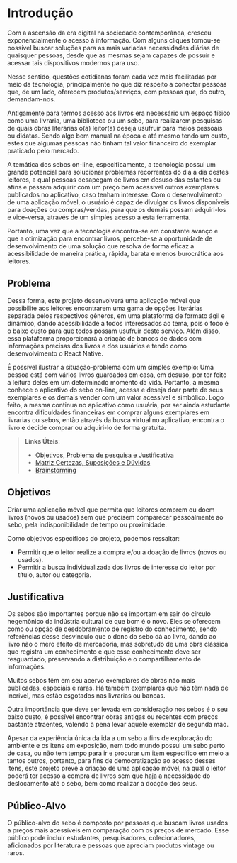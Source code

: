 # Introdução

Com a ascensão da era digital na sociedade contemporânea, cresceu exponencialmente o acesso à informação. Com alguns cliques tornou-se possível buscar soluções para as mais variadas necessidades diárias de quaisquer pessoas, desde que as mesmas sejam capazes de possuir e acessar tais dispositivos modernos para uso.

Nesse sentido, questões cotidianas foram cada vez mais facilitadas por meio da tecnologia, principalmente no que diz respeito a conectar pessoas que, de um lado, oferecem produtos/serviços, com pessoas que, do outro, demandam-nos.

Antigamente para termos acesso aos livros era necessário um espaço físico como uma livraria, uma biblioteca ou um sebo, para realizarem pesquisas de quais obras literárias o(a) leitor(a) deseja usufruir para meios pessoais ou didatas. Sendo algo bem manual na época e até mesmo tendo um custo, estes que algumas pessoas não tinham tal valor financeiro do exemplar praticado pelo mercado.

A temática dos sebos on-line, especificamente, a tecnologia possui um grande potencial para solucionar problemas recorrentes do dia a dia destes leitores, a qual pessoas desapegam de livros em desuso das estantes ou afins e passam adquirir com um preço bem acessível outros exemplares publicados no aplicativo, caso tenham interesse. Com o desenvolvimento de uma aplicação móvel, o usuário é capaz de divulgar os livros disponíveis para doações ou compras/vendas, para que os demais possam adquiri-los e vice-versa, através de um simples acesso a esta ferramenta.

Portanto, uma vez que a tecnologia encontra-se em constante avanço e que a otimização para encontrar livros, percebe-se a oportunidade de desenvolvimento de uma solução que resolva de forma eficaz a acessibilidade de maneira prática, rápida, barata e menos burocrática aos leitores.


## Problema

Dessa forma, este projeto desenvolverá uma aplicação móvel que possibilite aos leitores encontrarem uma gama de opções literárias separada pelos respectivos gêneros, em uma plataforma de formato ágil e dinâmico, dando acessibilidade a todos interessados ao tema, pois o foco é o baixo custo para que todos possam usufruir deste serviço. Além disso, essa plataforma proporcionará a criação de bancos de dados com informações precisas dos livros e dos usuários e tendo como desenvolvimento o React Native.

É possível ilustrar a situação-problema com um simples exemplo: Uma pessoa está com vários livros guardados em casa, em desuso, por ter feito a leitura deles em um determinado momento da vida. Portanto, a mesma conhece o aplicativo do sebo on-line, acessa e deseja doar parte de seus exemplares e os demais vender com um valor acessível e simbólico. Logo feito, a mesma continua no aplicativo como usuária, por ser ainda estudante encontra dificuldades financeiras em comprar alguns exemplares em livrarias ou sebos, então através da busca virtual no aplicativo, encontra o livro e decide comprar ou adquiri-lo de forma gratuita.    

> **Links Úteis**:
> - [Objetivos, Problema de pesquisa e Justificativa](https://medium.com/@versioparole/objetivos-problema-de-pesquisa-e-justificativa-c98c8233b9c3)
> - [Matriz Certezas, Suposições e Dúvidas](https://medium.com/educa%C3%A7%C3%A3o-fora-da-caixa/matriz-certezas-suposi%C3%A7%C3%B5es-e-d%C3%BAvidas-fa2263633655)
> - [Brainstorming](https://www.euax.com.br/2018/09/brainstorming/)

## Objetivos

Criar uma aplicação móvel que permita que leitores comprem ou doem livros (novos ou usados) sem que precisem comparecer pessoalmente ao sebo, pela indisponibilidade de tempo ou proximidade.

Como objetivos específicos do projeto, podemos ressaltar:
- Permitir que o leitor realize a compra e/ou a doação de livros (novos ou usados).
- Permitir a busca individualizada dos livros de interesse do leitor por título, autor ou categoria.


## Justificativa

Os sebos são importantes porque não se importam em sair do círculo hegemônico da indústria cultural de que bom é o novo. Eles se oferecem como ou opção de desdobramento de registro do conhecimento, sendo referências desse desvínculo que o dono do sebo dá ao livro, dando ao livro não o mero efeito de mercadoria, mas sobretudo de uma obra clássica que registra um conhecimento e que esse conhecimento deve ser resguardado,  preservando a distribuição e o compartilhamento de informações.

Muitos sebos têm em seu acervo exemplares de obras não mais publicadas, especiais e raras. Há também exemplares que não têm nada de incrível, mas estão esgotados nas livrarias ou bancas.

Outra importância que deve ser levada em consideração nos sebos é o seu baixo custo, é possível encontrar obras antigas ou recentes com preços bastante atraentes, valendo à pena levar aquele exemplar de segunda mão.

Apesar da experiência única da ida a um sebo a fins de exploração do ambiente e os itens em exposição, nem todo mundo possui um sebo perto de casa, ou não tem tempo para ir e procurar um item específico em meio a tantos outros, portanto, para fins de democratização ao acesso desses itens, este projeto prevê a criação de uma aplicação móvel, na qual o leitor poderá ter acesso a compra de livros sem que haja a necessidade do deslocamento até o sebo, bem como realizar a doação dos seus.


## Público-Alvo

O público-alvo do sebo é composto por pessoas que buscam livros usados a preços mais acessíveis em comparação com os preços de mercado. Esse público pode incluir estudantes, pesquisadores, colecionadores, aficionados por literatura e pessoas que apreciam produtos vintage ou raros. 
